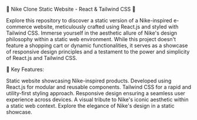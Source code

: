 👟 Nike Clone Static Website - React & Tailwind CSS 👟

Explore this repository to discover a static version of a Nike-inspired e-commerce website, meticulously crafted using React.js and styled with Tailwind CSS. Immerse yourself in the aesthetic allure of Nike's design philosophy within a static web environment. While this project doesn't feature a shopping cart or dynamic functionalities, it serves as a showcase of responsive design principles and a testament to the power and simplicity of React.js and Tailwind CSS.

🚀 Key Features:

Static website showcasing Nike-inspired products.
Developed using React.js for modular and reusable components.
Tailwind CSS for a rapid and utility-first styling approach.
Responsive design ensuring a seamless user experience across devices.
A visual tribute to Nike's iconic aesthetic within a static web context.
Explore the elegance of Nike's design in a static showcase.
